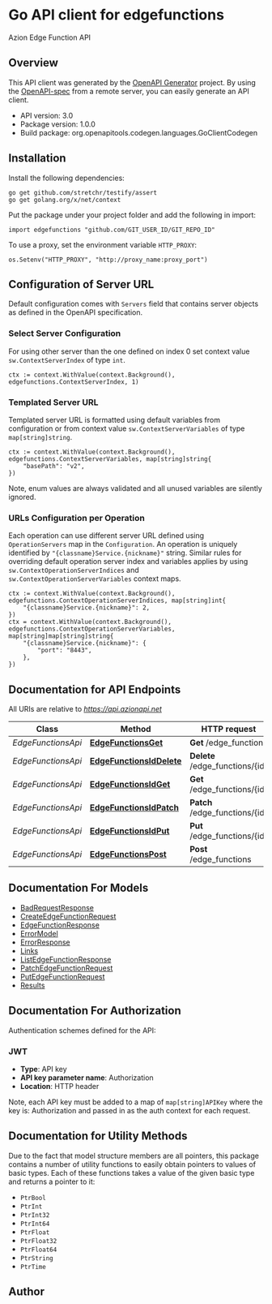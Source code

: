 # Go API client for edgefunctions

Azion Edge Function API

## Overview
This API client was generated by the [OpenAPI Generator](https://openapi-generator.tech) project.  By using the [OpenAPI-spec](https://www.openapis.org/) from a remote server, you can easily generate an API client.

- API version: 3.0
- Package version: 1.0.0
- Build package: org.openapitools.codegen.languages.GoClientCodegen

## Installation

Install the following dependencies:

```shell
go get github.com/stretchr/testify/assert
go get golang.org/x/net/context
```

Put the package under your project folder and add the following in import:

```golang
import edgefunctions "github.com/GIT_USER_ID/GIT_REPO_ID"
```

To use a proxy, set the environment variable `HTTP_PROXY`:

```golang
os.Setenv("HTTP_PROXY", "http://proxy_name:proxy_port")
```

## Configuration of Server URL

Default configuration comes with `Servers` field that contains server objects as defined in the OpenAPI specification.

### Select Server Configuration

For using other server than the one defined on index 0 set context value `sw.ContextServerIndex` of type `int`.

```golang
ctx := context.WithValue(context.Background(), edgefunctions.ContextServerIndex, 1)
```

### Templated Server URL

Templated server URL is formatted using default variables from configuration or from context value `sw.ContextServerVariables` of type `map[string]string`.

```golang
ctx := context.WithValue(context.Background(), edgefunctions.ContextServerVariables, map[string]string{
	"basePath": "v2",
})
```

Note, enum values are always validated and all unused variables are silently ignored.

### URLs Configuration per Operation

Each operation can use different server URL defined using `OperationServers` map in the `Configuration`.
An operation is uniquely identified by `"{classname}Service.{nickname}"` string.
Similar rules for overriding default operation server index and variables applies by using `sw.ContextOperationServerIndices` and `sw.ContextOperationServerVariables` context maps.

```golang
ctx := context.WithValue(context.Background(), edgefunctions.ContextOperationServerIndices, map[string]int{
	"{classname}Service.{nickname}": 2,
})
ctx = context.WithValue(context.Background(), edgefunctions.ContextOperationServerVariables, map[string]map[string]string{
	"{classname}Service.{nickname}": {
		"port": "8443",
	},
})
```

## Documentation for API Endpoints

All URIs are relative to *https://api.azionapi.net*

Class | Method | HTTP request | Description
------------ | ------------- | ------------- | -------------
*EdgeFunctionsApi* | [**EdgeFunctionsGet**](docs/EdgeFunctionsApi.md#edgefunctionsget) | **Get** /edge_functions | edge_functions
*EdgeFunctionsApi* | [**EdgeFunctionsIdDelete**](docs/EdgeFunctionsApi.md#edgefunctionsiddelete) | **Delete** /edge_functions/{id} | edge_functions
*EdgeFunctionsApi* | [**EdgeFunctionsIdGet**](docs/EdgeFunctionsApi.md#edgefunctionsidget) | **Get** /edge_functions/{id} | edge_functions
*EdgeFunctionsApi* | [**EdgeFunctionsIdPatch**](docs/EdgeFunctionsApi.md#edgefunctionsidpatch) | **Patch** /edge_functions/{id} | edge_functions
*EdgeFunctionsApi* | [**EdgeFunctionsIdPut**](docs/EdgeFunctionsApi.md#edgefunctionsidput) | **Put** /edge_functions/{id} | edge_functions
*EdgeFunctionsApi* | [**EdgeFunctionsPost**](docs/EdgeFunctionsApi.md#edgefunctionspost) | **Post** /edge_functions | edge_functions


## Documentation For Models

 - [BadRequestResponse](docs/BadRequestResponse.md)
 - [CreateEdgeFunctionRequest](docs/CreateEdgeFunctionRequest.md)
 - [EdgeFunctionResponse](docs/EdgeFunctionResponse.md)
 - [ErrorModel](docs/ErrorModel.md)
 - [ErrorResponse](docs/ErrorResponse.md)
 - [Links](docs/Links.md)
 - [ListEdgeFunctionResponse](docs/ListEdgeFunctionResponse.md)
 - [PatchEdgeFunctionRequest](docs/PatchEdgeFunctionRequest.md)
 - [PutEdgeFunctionRequest](docs/PutEdgeFunctionRequest.md)
 - [Results](docs/Results.md)


## Documentation For Authorization


Authentication schemes defined for the API:
### JWT

- **Type**: API key
- **API key parameter name**: Authorization
- **Location**: HTTP header

Note, each API key must be added to a map of `map[string]APIKey` where the key is: Authorization and passed in as the auth context for each request.


## Documentation for Utility Methods

Due to the fact that model structure members are all pointers, this package contains
a number of utility functions to easily obtain pointers to values of basic types.
Each of these functions takes a value of the given basic type and returns a pointer to it:

* `PtrBool`
* `PtrInt`
* `PtrInt32`
* `PtrInt64`
* `PtrFloat`
* `PtrFloat32`
* `PtrFloat64`
* `PtrString`
* `PtrTime`

## Author




